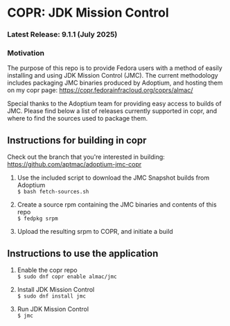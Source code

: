 
# COPR: JDK Mission Control

### Latest Release: 9.1.1 (July 2025)

### Motivation
The purpose of this repo is to provide Fedora users with a method of easily installing and using JDK Mission Control (JMC). The current methodology includes packaging JMC binaries produced by Adoptium, and hosting them on my copr page: https://copr.fedorainfracloud.org/coprs/almac/

Special thanks to the Adoptium team for providing easy access to builds of JMC. Please find below a list of releases currently supported in copr, and where to find the sources used to package them.

## Instructions for building in copr
Check out the branch that you're interested in building: https://github.com/aptmac/adoptium-jmc-copr

1. Use the included script to download the JMC Snapshot builds from Adoptium<br>
  `$ bash fetch-sources.sh`

2. Create a source rpm containing the JMC binaries and contents of this repo<br>
  `$ fedpkg srpm`

3. Upload the resulting srpm to COPR, and initiate a build

## Instructions to use the application

1. Enable the copr repo<br>
  `$ sudo dnf copr enable almac/jmc`

2. Install JDK Mission Control<br>
  `$ sudo dnf install jmc`

3. Run JDK Mission Control<br>
  `$ jmc`
